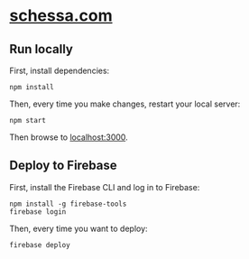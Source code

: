 # [schessa.com](https://schessa.com)

## Run locally

First, install dependencies:
```
npm install
```

Then, every time you make changes, restart your local server:
```
npm start
```

Then browse to [localhost:3000](http://localhost:3000).

## Deploy to Firebase

First, install the Firebase CLI and log in to Firebase:
```
npm install -g firebase-tools
firebase login
```

Then, every time you want to deploy:
```
firebase deploy
```
